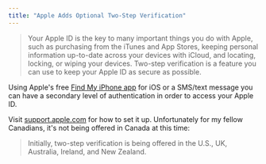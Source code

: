 ```yaml
---
title: "Apple Adds Optional Two-Step Verification"
---
```

<blockquote><p>
  Your Apple ID is the key to many important things you do with Apple, such as purchasing from the iTunes and App Stores, keeping personal information up-to-date across your devices with iCloud, and locating, locking, or wiping your devices. Two-step verification is a feature you can use to keep your Apple ID as secure as possible.
</p></blockquote>
<p>Using Apple's free <a href="https://target.georiot.com/Proxy.ashx?tsid=528&GR_URL=https%253A%252F%252Fitunes.apple.com%252Fus%252Fapp%252Ffind-my-iphone%252Fid376101648%253Fmt%253D8%2526uo%253D4%2526partnerId%253D30" target="itunes_store">Find My iPhone app</a> for iOS or a SMS/text message you can have a secondary level of authentication in order to access your Apple ID.</p>
<p>Visit <a href="https://support.apple.com/kb/HT5570">support.apple.com</a> for how to set it up. Unfortunately for my fellow Canadians, it's not being offered in Canada at this time:</p>
<blockquote><p>
  Initially, two-step verification is being offered in the U.S., UK, Australia, Ireland, and New Zealand.
</p></blockquote>
